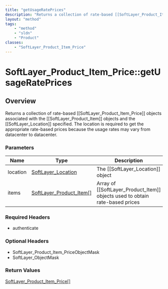 ```yaml
---
title: "getUsageRatePrices"
description: "Returns a collection of rate-based [[SoftLayer_Product_Item_Price]] objects associated with the [[SoftLayer_Product_Item... "
layout: "method"
tags:
    - "method"
    - "sldn"
    - "Product"
classes:
    - "SoftLayer_Product_Item_Price"
---
```

# SoftLayer_Product_Item_Price::getUsageRatePrices
## Overview 
Returns a collection of rate-based [[SoftLayer_Product_Item_Price]] objects associated with the [[SoftLayer_Product_Item]] objects and the [[SoftLayer_Location]] specified. The location is required to get the appropriate rate-based prices because the usage rates may vary from datacenter to datacenter. 

### Parameters 
|Name | Type | Description |
| --- | --- | --- |
|location| <a href='/reference/datatypes/SoftLayer_Location'>SoftLayer_Location </a>| The [[SoftLayer_Location]] object|
|items| <a href='/reference/datatypes/SoftLayer_Product_Item'>SoftLayer_Product_Item[] </a>| Array of [[SoftLayer_Product_Item]] objects used to obtain rate-based prices|


### Required Headers
* authenticate

### Optional Headers
* SoftLayer_Product_Item_PriceObjectMask
* SoftLayer_ObjectMask

### Return Values
<a href='/reference/datatypes/SoftLayer_Product_Item_Price'>SoftLayer_Product_Item_Price[] </a>
